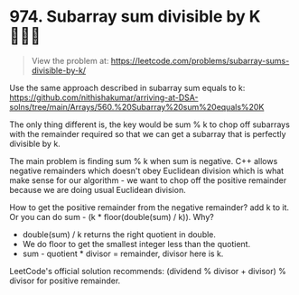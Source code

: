 # 974. Subarray sum divisible by K 👩🏻‍💻 
> View the problem at: https://leetcode.com/problems/subarray-sums-divisible-by-k/

Use the same approach described in subarray sum equals to k: https://github.com/nithishakumar/arriving-at-DSA-solns/tree/main/Arrays/560.%20Subarray%20sum%20equals%20K

The only thing different is, the key would be sum % k to chop off subarrays with the remainder required so 
that we can get a subarray that is perfectly divisible by k.

The main problem is finding sum % k when sum is negative. C++ allows negative remainders which doesn't obey
Euclidean division which is what make sense for our algorithm - we want to chop off the positive remainder because
we are doing usual Euclidean division.

How to get the positive remainder from the negative remainder? add k to it.
Or you can do sum - (k * floor(double(sum) / k)). Why? 
- double(sum) / k returns the right quotient in double. 
- We do floor to get the smallest integer less than the quotient. 
- sum - quotient * divisor = remainder, divisor here is k.

LeetCode's official solution recommends: (dividend % divisor + divisor) % divisor for positive remainder.

